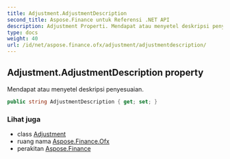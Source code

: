 ```yaml
---
title: Adjustment.AdjustmentDescription
second_title: Aspose.Finance untuk Referensi .NET API
description: Adjustment Properti. Mendapat atau menyetel deskripsi penyesuaian.
type: docs
weight: 40
url: /id/net/aspose.finance.ofx/adjustment/adjustmentdescription/
---
```

## Adjustment.AdjustmentDescription property

Mendapat atau menyetel deskripsi penyesuaian.

```csharp
public string AdjustmentDescription { get; set; }
```

### Lihat juga

* class [Adjustment](../)
* ruang nama [Aspose.Finance.Ofx](../../adjustment/)
* perakitan [Aspose.Finance](../../../)


